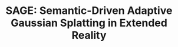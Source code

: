 ---
title: "SAGE: Semantic-Driven Adaptive Gaussian Splatting in Extended Reality"
authors: Chiara Schiavo, Elena Camuffo, Leonardo Badia, Simone Milani
collection: publications
category: conferences
permalink: /publication/2025-sage
excerpt: A novel approach leveraging semantic-driven techniques to enhance Gaussian splatting for immersive extended reality applications.
year: 2025
venue: 'European Signal Processing Conference (EUSIPCO)'
code: #
paperurl: ' https://arxiv.org/pdf/2503.16747'
citation: 'Schiavo C., Camuffo E., Badia L., & Milani S., "SAGE: Semantic-Driven Adaptive Gaussian Splatting in Extended Reality", <i>European Signal Processing Conference (EUSIPCO)</i>, 2025.'
bib: "@article{schiavo2025sage,
    title={SAGE: Semantic-Driven Adaptive Gaussian Splatting in Extended Reality},
    author={Schiavo, C. and Camuffo, E. and Badia, L. and Milani, S.},
    journal={European Signal Processing Conference (EUSIPCO)},
    year={2025}
    }"
---